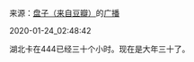 来源：[盘子（来自豆瓣）](https://www.douban.com/people/zhaoxun69/)的[广播](https://www.douban.com/people/zhaoxun69/status/2771866312/)


2020-01-24_02:48:42


湖北卡在444已经三十个小时。现在是大年三十了。
